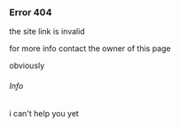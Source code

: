### Error 404
the site link is invalid

for more info contact the owner of this page

obviously

###### Info
i can't help you yet
